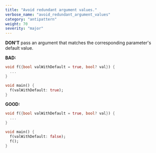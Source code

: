 ```yaml
---
title: "Avoid redundant argument values."
verbose_name: "avoid_redundant_argument_values"
category: "antipattern"
weight: 70
severity: "major"
---
```

**DON'T** pass an argument that matches the corresponding parameter's default
value.

**BAD:**
```dart
void f({bool valWithDefault = true, bool? val}) {
  ...
}

void main() {
  f(valWithDefault: true);
}
```

**GOOD:**
```dart
void f({bool valWithDefault = true, bool? val}) {
  ...
}

void main() {
  f(valWithDefault: false);
  f();
}
```
